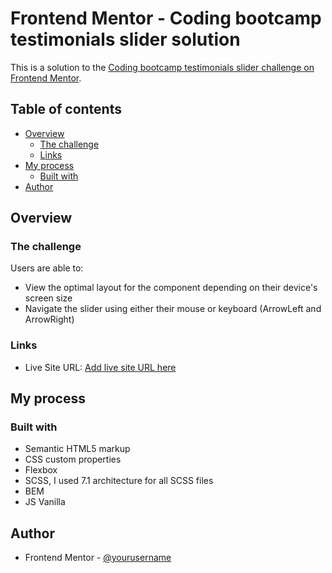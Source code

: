# Frontend Mentor - Coding bootcamp testimonials slider solution

This is a solution to the [Coding bootcamp testimonials slider challenge on Frontend Mentor](https://www.frontendmentor.io/challenges/coding-bootcamp-testimonials-slider-4FNyLA8JL).

## Table of contents

- [Overview](#overview)
  - [The challenge](#the-challenge)
  - [Links](#links)
- [My process](#my-process)
  - [Built with](#built-with)
- [Author](#author)


## Overview

### The challenge

Users are able to:

- View the optimal layout for the component depending on their device's screen size
- Navigate the slider using either their mouse or keyboard (ArrowLeft and ArrowRight)


### Links
- Live Site URL: [Add live site URL here](https://your-live-site-url.com)

## My process

### Built with

- Semantic HTML5 markup
- CSS custom properties
- Flexbox
- SCSS, I used 7.1 architecture for all SCSS files 
- BEM
- JS Vanilla

## Author

- Frontend Mentor - [@yourusername](https://www.frontendmentor.io/profile/gytukas1979)




